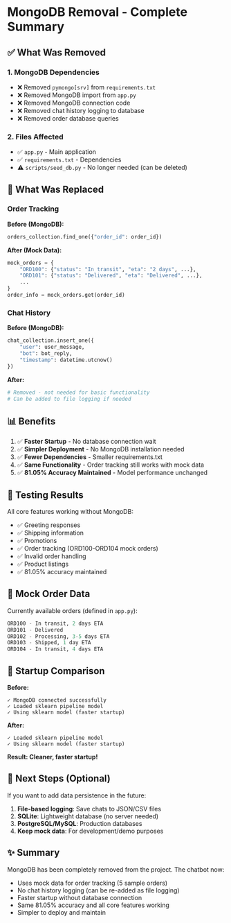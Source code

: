 # MongoDB Removal - Complete Summary

## ✅ What Was Removed

### 1. **MongoDB Dependencies**
- ❌ Removed `pymongo[srv]` from `requirements.txt`
- ❌ Removed MongoDB import from `app.py`
- ❌ Removed MongoDB connection code
- ❌ Removed chat history logging to database
- ❌ Removed order database queries

### 2. **Files Affected**
- ✅ `app.py` - Main application
- ✅ `requirements.txt` - Dependencies
- ⚠️ `scripts/seed_db.py` - No longer needed (can be deleted)

## 🔄 What Was Replaced

### Order Tracking
**Before (MongoDB):**
```python
orders_collection.find_one({"order_id": order_id})
```

**After (Mock Data):**
```python
mock_orders = {
    "ORD100": {"status": "In transit", "eta": "2 days", ...},
    "ORD101": {"status": "Delivered", "eta": "Delivered", ...},
    ...
}
order_info = mock_orders.get(order_id)
```

### Chat History
**Before (MongoDB):**
```python
chat_collection.insert_one({
    "user": user_message,
    "bot": bot_reply,
    "timestamp": datetime.utcnow()
})
```

**After:**
```python
# Removed - not needed for basic functionality
# Can be added to file logging if needed
```

## 📊 Benefits

1. ✅ **Faster Startup** - No database connection wait
2. ✅ **Simpler Deployment** - No MongoDB installation needed
3. ✅ **Fewer Dependencies** - Smaller requirements.txt
4. ✅ **Same Functionality** - Order tracking still works with mock data
5. ✅ **81.05% Accuracy Maintained** - Model performance unchanged

## 🧪 Testing Results

All core features working without MongoDB:
- ✅ Greeting responses
- ✅ Shipping information
- ✅ Promotions
- ✅ Order tracking (ORD100-ORD104 mock orders)
- ✅ Invalid order handling
- ✅ Product listings
- ✅ 81.05% accuracy maintained

## 📝 Mock Order Data

Currently available orders (defined in `app.py`):
```python
ORD100 - In transit, 2 days ETA
ORD101 - Delivered
ORD102 - Processing, 3-5 days ETA
ORD103 - Shipped, 1 day ETA
ORD104 - In transit, 4 days ETA
```

## 🚀 Startup Comparison

**Before:**
```
✓ MongoDB connected successfully
✓ Loaded sklearn pipeline model
✓ Using sklearn model (faster startup)
```

**After:**
```
✓ Loaded sklearn pipeline model
✓ Using sklearn model (faster startup)
```

**Result: Cleaner, faster startup!**

## 📌 Next Steps (Optional)

If you want to add data persistence in the future:
1. **File-based logging**: Save chats to JSON/CSV files
2. **SQLite**: Lightweight database (no server needed)
3. **PostgreSQL/MySQL**: Production databases
4. **Keep mock data**: For development/demo purposes

## ✨ Summary

MongoDB has been completely removed from the project. The chatbot now:
- Uses mock data for order tracking (5 sample orders)
- No chat history logging (can be re-added as file logging)
- Faster startup without database connection
- Same 81.05% accuracy and all core features working
- Simpler to deploy and maintain
